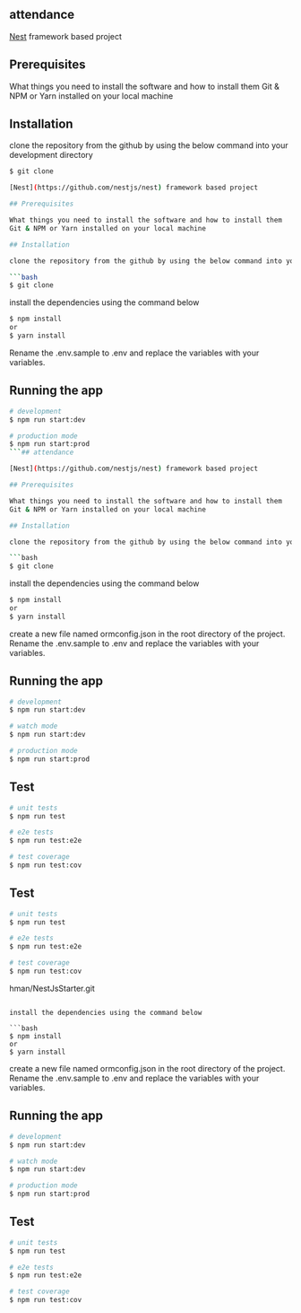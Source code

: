 ## attendance

[Nest](https://github.com/nestjs/nest) framework based project

## Prerequisites

What things you need to install the software and how to install them
Git & NPM or Yarn installed on your local machine

## Installation

clone the repository from the github by using the below command into your development directory

````bash
$ git clone

[Nest](https://github.com/nestjs/nest) framework based project

## Prerequisites

What things you need to install the software and how to install them
Git & NPM or Yarn installed on your local machine

## Installation

clone the repository from the github by using the below command into your development directory

```bash
$ git clone
````

install the dependencies using the command below

```bash
$ npm install
or
$ yarn install
```

Rename the .env.sample to .env and replace the variables with your variables.

## Running the app

````bash
# development
$ npm run start:dev

# production mode
$ npm run start:prod
```## attendance

[Nest](https://github.com/nestjs/nest) framework based project

## Prerequisites

What things you need to install the software and how to install them
Git & NPM or Yarn installed on your local machine

## Installation

clone the repository from the github by using the below command into your development directory

```bash
$ git clone
````

install the dependencies using the command below

```bash
$ npm install
or
$ yarn install
```

create a new file named ormconfig.json in the root directory of the project.
Rename the .env.sample to .env and replace the variables with your variables.

## Running the app

```bash
# development
$ npm run start:dev

# watch mode
$ npm run start:dev

# production mode
$ npm run start:prod
```

## Test

```bash
# unit tests
$ npm run test

# e2e tests
$ npm run test:e2e

# test coverage
$ npm run test:cov
```

## Test

```bash
# unit tests
$ npm run test

# e2e tests
$ npm run test:e2e

# test coverage
$ npm run test:cov
```

hman/NestJsStarter.git

````

install the dependencies using the command below

```bash
$ npm install
or
$ yarn install
````

create a new file named ormconfig.json in the root directory of the project.
Rename the .env.sample to .env and replace the variables with your variables.

## Running the app

```bash
# development
$ npm run start:dev

# watch mode
$ npm run start:dev

# production mode
$ npm run start:prod
```

## Test

```bash
# unit tests
$ npm run test

# e2e tests
$ npm run test:e2e

# test coverage
$ npm run test:cov
```
